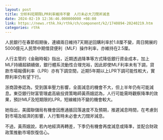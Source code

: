 ```yaml
---
layout: post
title: 分析料短期限LPR利率維持不變　人行未必大刀闊斧減息
date: 2024-02-19 12:36:46.000000000 +08:00
link: https://news.rthk.hk/rthk/ch/component/k2/1740894-20240219.htm
categories: rthk
---
```


人民銀行在春節假期後，連續兩日維持7天期逆回購利率於1.8厘不變，周日開展的5000億元人民幣中期借貸便利（MLF）操作利率，亦維持在2.5厘。

人行主管的《金融時報》指出，近期透過降準等方式降低銀行資金成本，加上MLF持續超額續做，銀行體系流動性合理充裕，因此即使MLF利率未有下調，貸款市場報價利率（LPR）亦有下調空間，近期5年期以上LPR下調可能性較大，實際利率仍有望下行。

浙商證券認為，受到匯率壓力影響，全面減息的機會不大，但上半年仍有可能減息。東亞銀行財富管理處高級投資策略師黃燕娥認為，人行可能需時觀察降準的效果，預計MLF及短期限的LPR，短線維持不變的機會較大。

她指出，美國聯儲局有機會因應通脹回落速度不及預期，推遲減息時間，在考慮到對市場及經濟的影響，人行暫時未必會大刀闊斧減息。

不過，黃燕娥說，若內地經濟再轉差，下季仍有機會再度減息或降準，並配合財政政策推動市場恢復信心。
